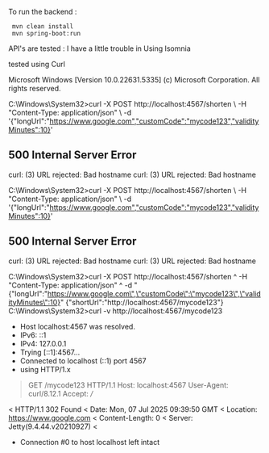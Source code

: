 To run the backend :

     mvn clean install 
     mvn spring-boot:run

API's are tested :  I have a little trouble in Using Isomnia 

tested using Curl 

Microsoft Windows [Version 10.0.22631.5335]
(c) Microsoft Corporation. All rights reserved.

C:\Windows\System32>curl -X POST http://localhost:4567/shorten \  -H "Content-Type: application/json" \  -d '{"longUrl":"https://www.google.com","customCode":"mycode123","validityMinutes":10}'
<html><body><h2>500 Internal Server Error</h2></body></html>curl: (3) URL rejected: Bad hostname
curl: (3) URL rejected: Bad hostname

C:\Windows\System32>curl -X POST http://localhost:4567/shorten \  -H "Content-Type: application/json" \  -d '{"longUrl":"https://www.google.com","customCode":"mycode123","validityMinutes":10}'
<html><body><h2>500 Internal Server Error</h2></body></html>curl: (3) URL rejected: Bad hostname
curl: (3) URL rejected: Bad hostname

C:\Windows\System32>curl -X POST http://localhost:4567/shorten ^  -H "Content-Type: application/json" ^  -d "{\"longUrl\":\"https://www.google.com\",\"customCode\":\"mycode123\",\"validityMinutes\":10}"
{"shortUrl":"http://localhost:4567/mycode123"}
C:\Windows\System32>curl -v http://localhost:4567/mycode123
* Host localhost:4567 was resolved.
* IPv6: ::1
* IPv4: 127.0.0.1
*   Trying [::1]:4567...
* Connected to localhost (::1) port 4567
* using HTTP/1.x
> GET /mycode123 HTTP/1.1
> Host: localhost:4567
> User-Agent: curl/8.12.1
> Accept: */*
>
< HTTP/1.1 302 Found
< Date: Mon, 07 Jul 2025 09:39:50 GMT
< Location: https://www.google.com
< Content-Length: 0
< Server: Jetty(9.4.44.v20210927)
<
* Connection #0 to host localhost left intact






